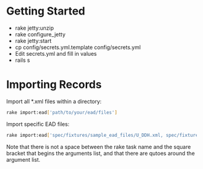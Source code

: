 # Getting Started

* rake jetty:unzip
* rake configure\_jetty
* rake jetty:start
* cp config/secrets.yml.template config/secrets.yml
* Edit secrets.yml and fill in values
* rails s

# Importing Records

Import all \*.xml files within a directory:

```bash
rake import:ead['path/to/your/ead/files']
```

Import specific EAD files:

```bash
rake import:ead['spec/fixtures/sample_ead_files/U_DDH.xml, spec/fixtures/sample_ead_files/U_DAR.xml']
```

Note that there is not a space between the rake task name and the square bracket that begins the arguments list, and that there are qutoes around the argument list.

